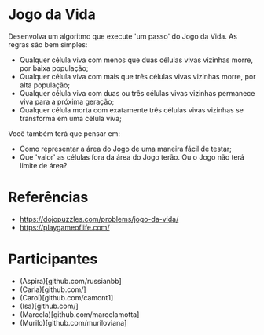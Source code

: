 # Jogo da Vida

Desenvolva um algoritmo que execute 'um passo' do Jogo da Vida. As regras são bem simples:

- Qualquer célula viva com menos que duas células vivas vizinhas morre, por baixa população;
- Qualquer célula viva com mais que três células vivas vizinhas morre, por alta população;
- Qualquer célula viva com duas ou três células vivas vizinhas permanece viva para a próxima geração;
- Qualquer célula morta com exatamente três células vivas vizinhas se transforma em uma célula viva;

Você também terá que pensar em:

- Como representar a área do Jogo de uma maneira fácil de testar;
- Que 'valor' as células fora da área do Jogo terão. Ou o Jogo não terá limite de área?

# Referências
- https://dojopuzzles.com/problems/jogo-da-vida/
- https://playgameoflife.com/

# Participantes
- (Aspira)[github.com/russianbb]
- (Carla)[github.com/]
- (Carol)[github.com/camont1]
- (Isa)[github.com/]
- (Marcela)[github.com/marcelamotta]
- (Murilo)[github.com/muriloviana]
